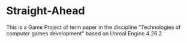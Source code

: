 # Straight-Ahead
This is a Game Project of term paper in the discipline "Technologies of computer games development" based on Unreal Engine 4.26.2.
